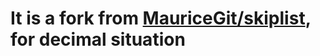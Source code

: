 

# It is a fork from [MauriceGit/skiplist](https://github.com/MauriceGit/skiplist), for decimal situation


